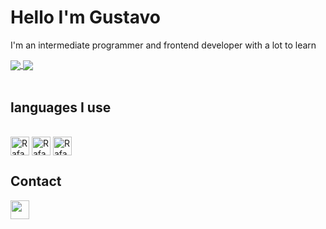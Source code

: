 <h1>Hello I'm Gustavo</h1>
<p>I'm an intermediate programmer and frontend developer with a lot to learn</p>
<div>
  <a href="https://github.com/gubf">
  <img align="center" src="https://github-readme-stats.vercel.app/api?username=gubf&show_icons=true&theme=github_dark&include_all_commits=true&count_private=true&border_radius=6&bg_color=18,4c4cd4,2b2b52&icon_color=ffffff&title_color=ffffff"/>
  <img align="center" skewX="12deg" src="https://github-readme-stats.vercel.app/api/top-langs/?username=gubf&layout=compact&langs_count=7&theme=github_dark&bg_color=18,4c4cd4,2b2b52&icon_color=ffffff&title_color=ffffff"/>
  </a>
</div>
<br>
<h2>languages ​​I use</h2>
<div style="display: inline_block"><br>
  <a href="#"><img align="center" alt="Rafa-Js" height="30" src="https://img.shields.io/badge/JavaScript-F7DF1E?style=for-the-badge&logo=javascript&logoColor=black"></a>
  <a href="#"><img align="center" alt="Rafa-HTML" height="30" src="https://img.shields.io/badge/HTML5-E34F26?style=for-the-badge&logo=html5&logoColor=white"></a>
  <a href="#"><img align="center" alt="Rafa-CSS" height="30" src="https://img.shields.io/badge/CSS3-1572B6?style=for-the-badge&logo=css3&logoColor=white"></a>
</div>

<div>
  <h2>Contact</h2>
  <a href="https://discord.com/users/592357038017740801" target="blank" aling="center"><img height="30" src="https://img.shields.io/badge/Gustavo%20Barros%232510-404eed?style=flat-square&logo=discord&logoColor=ffffff&?logoWidth=20"/></a>
</div>


